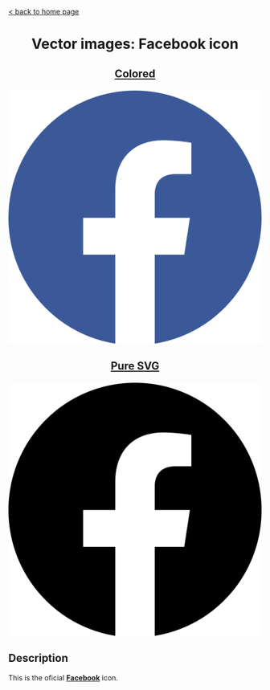 [&lt; back to home page](../../../../ "Home page")

<h1><p align="center">Vector images: Facebook icon</p></h1>

<h2><p align="center"><a href="Facebook.colored.svg" title="Facebook colored icon">Colored</a></p></h2>
<div>
	<img src="Facebook.colored.svg" alt="Facebook colored icon" title="Facebook colored icon">
</div>
<h2><p align="center"><a href="Facebook.svg" title="Facebook icon">Pure SVG</a></p></h2>
<div class="spoiler">
	<div class="spoiler_text" onclick="this.parentNode.classList.toggle('shown')"></div>
	<div class="spoiler_content">
		<img src="Facebook.svg" alt="Facebook icon" title="Facebook icon">
	</div>
</div>

## Description

This is the oficial **[Facebook](https://facebook.com "Facebook")** icon.